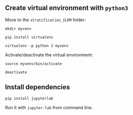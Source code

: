 ## Create virtual environment with ```python3```

Move to the ```stratification_ILRM``` folder:

```
mkdir myvenv

pip install virtualenv

virtualenv -p python 3 myvenv 
```

Activate/deactivate the virtual environment:
```
source myvenv/bin/activate

deactivate
```
## Install dependencies

```
pip install jupyterlab
```
Run it with ```jupyter-lab``` from command line.




